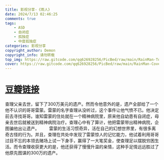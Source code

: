 ```yaml
---
title: 影视分享-《雨人》
date: 2024/7/13 02:46:25
comments: true
tags:
    - ASD
    - 自闭症
    - 孤独症
    - 中度孤独症
categories: 影视分享
copyright_author: Demon 
copyright_info: 请勿转载
top_img: https://raw.gitcode.com/qq626928256/PicBed/raw/main/RainMan-Top.jpg
cover: https://raw.gitcode.com/qq626928256/PicBed/raw/main/RainMan-Cover.jpg
---
```


# [豆瓣链接](https://movie.douban.com/subject/1291870/)
查理父亲去世，留下了300万美元的遗产。然而令他意外的是，遗产全部给了一个他不认识的哥哥雷蒙。雷蒙的名字查理从没听过，这个事件让他气愤不已。他决定前去寻找哥哥。谁知雷蒙的住处就在一个精神病院里，原来他自幼患有自闭症，母亲去世后就被送到精神病院治疗。查理心中有了算计，他把雷蒙带出精神病院，企图骗他出让遗产。
　　雷蒙的生活习惯奇异，活在自己的幻想世界里，有很多离奇古怪的行为。并且，查理在共处中发现了雷蒙惊人的记忆能力，他试着利用哥哥过目不忘的本领去赌场上试一下身手，赢得了一大笔奖金，使查理足以摆脱穷困生活。而令查理收获更大的是，他还获得了慢慢升温的亲情，这种手足情远远胜过了他原先图谋的300万的遗产。
